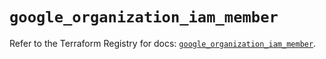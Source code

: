 # `google_organization_iam_member`

Refer to the Terraform Registry for docs: [`google_organization_iam_member`](https://registry.terraform.io/providers/drfaust92/google/4.16.4/docs/resources/organization_iam_member).
